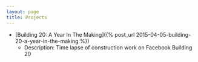 ```yaml
---
layout: page
title: Projects
---
```


* [Building 20: A Year In The Making]({% post_url 2015-04-05-building-20-a-year-in-the-making %})
    * Description: Time lapse of construction work on Facebook Building 20
